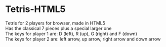 # Tetris-HTML5
Tetris for 2 players for browser, made in HTML5  
Has the classical 7 pieces plus a special larger one  
The keys for player 1 are: D (left), R (up), G (right) and F (down)  
The keys for player 2 are: left arrow, up arrow, right arrow and down arrow  

